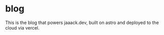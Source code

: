 # blog

This is the blog that powers jaaack.dev, built on astro and deployed to the cloud via vercel.
